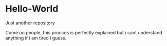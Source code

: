 # Hello-World
Just another repository


Come on people, this procces is perfectly explained but i cant understand anything if i am tired i guess.
